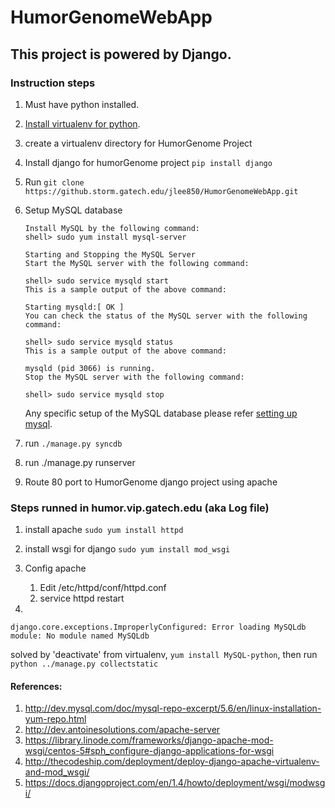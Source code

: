 HumorGenomeWebApp
=========

## This project is powered by Django.

### Instruction steps
1. Must have python installed.

2. [Install virtualenv for python](https://github.storm.gatech.edu/jlee850/HumorGenomeWebApp/wiki/Setup-django-projects).

3. create a virtualenv directory for HumorGenome Project

4. Install django for humorGenome project `pip install django`

5. Run `git clone https://github.storm.gatech.edu/jlee850/HumorGenomeWebApp.git`

6. Setup MySQL database

    ```
    Install MySQL by the following command:
    shell> sudo yum install mysql-server 
    
    Starting and Stopping the MySQL Server
    Start the MySQL server with the following command:
    
    shell> sudo service mysqld start
    This is a sample output of the above command:
    
    Starting mysqld:[ OK ]
    You can check the status of the MySQL server with the following command:
    
    shell> sudo service mysqld status
    This is a sample output of the above command:
    
    mysqld (pid 3066) is running.
    Stop the MySQL server with the following command:
    
    shell> sudo service mysqld stop
    ```
    
    Any specific setup of the MySQL database please refer [setting up mysql](https://github.storm.gatech.edu/jlee850/HumorGenomeWebApp/raw/master/README.md/README.md#setting-up-mysql).

7. run `./manage.py syncdb`

8. run ./manage.py runserver

9. Route 80 port to HumorGenome django project using apache

### Steps runned in humor.vip.gatech.edu (aka Log file)
1. install apache `sudo yum install httpd `

2. install wsgi for django `sudo yum install mod_wsgi`

3. Config apache
    1. Edit /etc/httpd/conf/httpd.conf
    2. service httpd restart
4. 
```
django.core.exceptions.ImproperlyConfigured: Error loading MySQLdb module: No module named MySQLdb
```
solved by 'deactivate' from virtualenv, `yum install MySQL-python`, then run `python ../manage.py collectstatic`


#### References:
1. http://dev.mysql.com/doc/mysql-repo-excerpt/5.6/en/linux-installation-yum-repo.html
2. http://dev.antoinesolutions.com/apache-server
3. https://library.linode.com/frameworks/django-apache-mod-wsgi/centos-5#sph_configure-django-applications-for-wsgi
4. http://thecodeship.com/deployment/deploy-django-apache-virtualenv-and-mod_wsgi/
5. https://docs.djangoproject.com/en/1.4/howto/deployment/wsgi/modwsgi/

